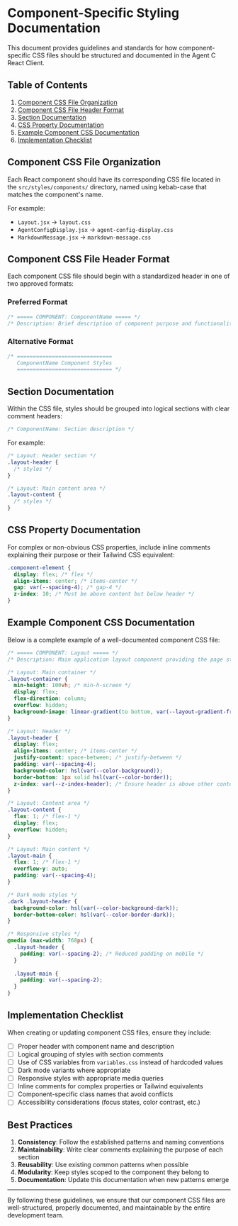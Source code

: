 # Component-Specific Styling Documentation

This document provides guidelines and standards for how component-specific CSS files should be structured and documented in the Agent C React Client.

## Table of Contents

1. [Component CSS File Organization](#component-css-file-organization)
2. [Component CSS File Header Format](#component-css-file-header-format)
3. [Section Documentation](#section-documentation)
4. [CSS Property Documentation](#css-property-documentation)
5. [Example Component CSS Documentation](#example-component-css-documentation)
6. [Implementation Checklist](#implementation-checklist)

## Component CSS File Organization

Each React component should have its corresponding CSS file located in the `src/styles/components/` directory, named using kebab-case that matches the component's name.

For example:
- `Layout.jsx` → `layout.css`
- `AgentConfigDisplay.jsx` → `agent-config-display.css`
- `MarkdownMessage.jsx` → `markdown-message.css`

## Component CSS File Header Format

Each component CSS file should begin with a standardized header in one of two approved formats:

### Preferred Format

```css
/* ===== COMPONENT: ComponentName ===== */
/* Description: Brief description of component purpose and functionality */
```

### Alternative Format

```css
/* ==============================
   ComponentName Component Styles
   ============================== */
```

## Section Documentation

Within the CSS file, styles should be grouped into logical sections with clear comment headers:

```css
/* ComponentName: Section description */
```

For example:

```css
/* Layout: Header section */
.layout-header {
  /* styles */
}

/* Layout: Main content area */
.layout-content {
  /* styles */
}
```

## CSS Property Documentation

For complex or non-obvious CSS properties, include inline comments explaining their purpose or their Tailwind CSS equivalent:

```css
.component-element {
  display: flex; /* flex */
  align-items: center; /* items-center */
  gap: var(--spacing-4); /* gap-4 */
  z-index: 10; /* Must be above content but below header */
}
```

## Example Component CSS Documentation

Below is a complete example of a well-documented component CSS file:

```css
/* ===== COMPONENT: Layout ===== */
/* Description: Main application layout component providing the page structure with header, navigation and content area */

/* Layout: Main container */
.layout-container {
  min-height: 100vh; /* min-h-screen */
  display: flex;
  flex-direction: column;
  overflow: hidden;
  background-image: linear-gradient(to bottom, var(--layout-gradient-from), var(--layout-gradient-to));
}

/* Layout: Header */
.layout-header {
  display: flex;
  align-items: center; /* items-center */
  justify-content: space-between; /* justify-between */
  padding: var(--spacing-4);
  background-color: hsl(var(--color-background));
  border-bottom: 1px solid hsl(var(--color-border));
  z-index: var(--z-index-header); /* Ensure header is above other content */
}

/* Layout: Content area */
.layout-content {
  flex: 1; /* flex-1 */
  display: flex;
  overflow: hidden;
}

/* Layout: Main content */
.layout-main {
  flex: 1; /* flex-1 */
  overflow-y: auto;
  padding: var(--spacing-4);
}

/* Dark mode styles */
.dark .layout-header {
  background-color: hsl(var(--color-background-dark));
  border-bottom-color: hsl(var(--color-border-dark));
}

/* Responsive styles */
@media (max-width: 768px) {
  .layout-header {
    padding: var(--spacing-2); /* Reduced padding on mobile */
  }
  
  .layout-main {
    padding: var(--spacing-2);
  }
}
```

## Implementation Checklist

When creating or updating component CSS files, ensure they include:

- [ ] Proper header with component name and description
- [ ] Logical grouping of styles with section comments
- [ ] Use of CSS variables from `variables.css` instead of hardcoded values
- [ ] Dark mode variants where appropriate
- [ ] Responsive styles with appropriate media queries
- [ ] Inline comments for complex properties or Tailwind equivalents
- [ ] Component-specific class names that avoid conflicts
- [ ] Accessibility considerations (focus states, color contrast, etc.)

## Best Practices

1. **Consistency**: Follow the established patterns and naming conventions
2. **Maintainability**: Write clear comments explaining the purpose of each section
3. **Reusability**: Use existing common patterns when possible
4. **Modularity**: Keep styles scoped to the component they belong to
5. **Documentation**: Update this documentation when new patterns emerge

---

By following these guidelines, we ensure that our component CSS files are well-structured, properly documented, and maintainable by the entire development team.